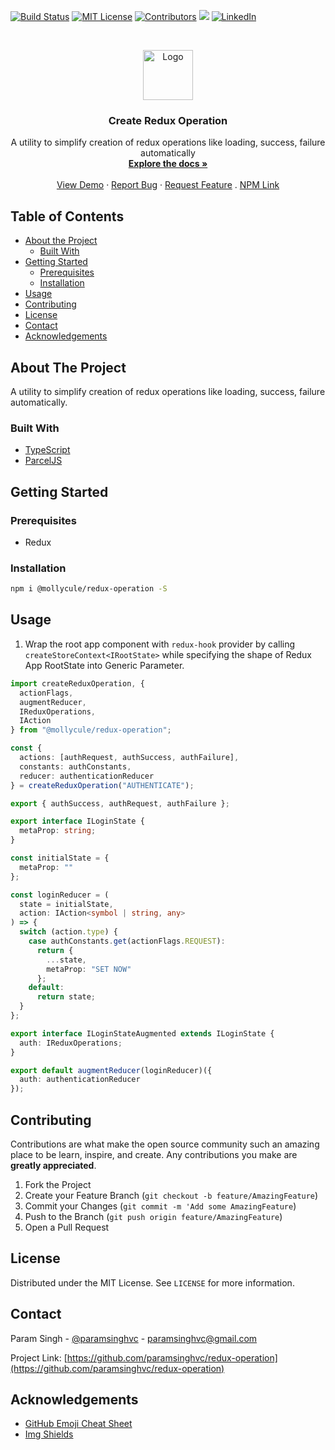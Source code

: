 <!-- PROJECT SHIELDS -->

[![Build Status][build-shield]]()
[![MIT License][license-shield]][license-url]
[![Contributors][contributors-shield]]()
<img src="https://img.badgesize.io/paramsinghvc/redux-operation/master/dist/index.js?compression=gzip&label=gzip+size&max=3000&softmax=2000">
[![LinkedIn][linkedin-shield]][linkedin-url]

<!-- PROJECT LOGO -->
<br />
<p align="center">
  <a href="https://github.com/paramsinghvc/redux-operation">
    <img src="https://user-images.githubusercontent.com/4329912/57995433-a1103380-7adf-11e9-9001-d76b38ec6dea.png" alt="Logo" width="80" height="80">
  </a>

  <h3 align="center">Create Redux Operation</h3>

  <p align="center">
    A utility to simplify creation of redux operations like loading, success, failure automatically
    <br />
    <a href="https://www.npmjs.com/package/@mollycule/redux-operation"><strong>Explore the docs »</strong></a>
    <br />
    <br />
    <a href="https://codesandbox.io/s/redux-operation-example-pptq2?fontsize=14">View Demo</a>
    ·
    <a href="https://github.com/paramsinghvc/redux-operation/issues">Report Bug</a>
    ·
    <a href="https://github.com/paramsinghvc/redux-operation/issues">Request Feature</a>
    .
    <a href="https://www.npmjs.com/package/@mollycule/redux-operation">NPM Link</a>
  </p>
</p>

<!-- TABLE OF CONTENTS -->

## Table of Contents

- [About the Project](#about-the-project)
  - [Built With](#built-with)
- [Getting Started](#getting-started)
  - [Prerequisites](#prerequisites)
  - [Installation](#installation)
- [Usage](#usage)
- [Contributing](#contributing)
- [License](#license)
- [Contact](#contact)
- [Acknowledgements](#acknowledgements)

<!-- ABOUT THE PROJECT -->

## About The Project

A utility to simplify creation of redux operations like loading, success, failure automatically.

### Built With

- [TypeScript](https://www.typescriptlang.org/)
- [ParcelJS](https://parceljs.org/)

<!-- GETTING STARTED -->

## Getting Started

### Prerequisites

- Redux

### Installation

```sh
npm i @mollycule/redux-operation -S
```

<!-- USAGE EXAMPLES -->

## Usage

1. Wrap the root app component with `redux-hook` provider by calling `createStoreContext<IRootState>` while specifying the shape of Redux App RootState into Generic Parameter.

```ts
import createReduxOperation, {
  actionFlags,
  augmentReducer,
  IReduxOperations,
  IAction
} from "@mollycule/redux-operation";

const {
  actions: [authRequest, authSuccess, authFailure],
  constants: authConstants,
  reducer: authenticationReducer
} = createReduxOperation("AUTHENTICATE");

export { authSuccess, authRequest, authFailure };

export interface ILoginState {
  metaProp: string;
}

const initialState = {
  metaProp: ""
};

const loginReducer = (
  state = initialState,
  action: IAction<symbol | string, any>
) => {
  switch (action.type) {
    case authConstants.get(actionFlags.REQUEST):
      return {
        ...state,
        metaProp: "SET NOW"
      };
    default:
      return state;
  }
};

export interface ILoginStateAugmented extends ILoginState {
  auth: IReduxOperations;
}

export default augmentReducer(loginReducer)({
  auth: authenticationReducer
});
```

<!-- CONTRIBUTING -->

## Contributing

Contributions are what make the open source community such an amazing place to be learn, inspire, and create. Any contributions you make are **greatly appreciated**.

1. Fork the Project
2. Create your Feature Branch (`git checkout -b feature/AmazingFeature`)
3. Commit your Changes (`git commit -m 'Add some AmazingFeature`)
4. Push to the Branch (`git push origin feature/AmazingFeature`)
5. Open a Pull Request

<!-- LICENSE -->

## License

Distributed under the MIT License. See `LICENSE` for more information.

<!-- CONTACT -->

## Contact

Param Singh - [@paramsinghvc](https://github.com/paramsinghvc) - paramsinghvc@gmail.com

Project Link: [https://github.com/paramsinghvc/redux-operation](https://github.com/paramsinghvc/redux-operation)

<!-- ACKNOWLEDGEMENTS -->

## Acknowledgements

- [GitHub Emoji Cheat Sheet](https://www.webpagefx.com/tools/emoji-cheat-sheet)
- [Img Shields](https://shields.io)

<!-- MARKDOWN LINKS & IMAGES -->

[build-shield]: https://img.shields.io/badge/build-passing-brightgreen.svg?style=flat
[contributors-shield]: https://img.shields.io/badge/contributors-1-orange.svg?style=flat
[license-shield]: https://img.shields.io/badge/license-MIT-blue.svg?style=flat
[license-url]: https://choosealicense.com/licenses/mit
[linkedin-shield]: https://img.shields.io/badge/-LinkedIn-black.svg?style=flat&logo=linkedin&colorB=0077B5
[linkedin-url]: https://www.linkedin.com/in/paramsinghvc
[product-screenshot]: https://user-images.githubusercontent.com/4329912/57970750-b895d200-79a2-11e9-9fdf-fcf80c8fce28.png
